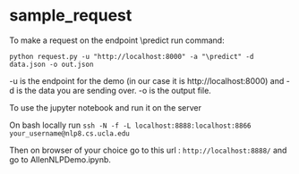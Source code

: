 # sample_request

To make a request on the endpoint \predict run command: 

`python request.py -u "http://localhost:8000" -a "\predict" -d data.json -o out.json`

-u is the endpoint for the demo (in our case it is http://localhost:8000) and -d is the data you are sending over. -o is the output file.

To use the jupyter notebook and run it on the server

On bash locally run
```ssh -N -f -L localhost:8888:localhost:8866 your_username@nlp8.cs.ucla.edu```

Then on browser of your choice go to this url : ``` http://localhost:8888/ ``` and go to AllenNLPDemo.ipynb.
